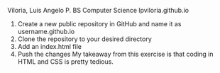 Viloria, Luis Angelo P.
BS Computer Science
lpviloria.github.io
1. Create a new public repository in GitHub and name it as username.github.io
2. Clone the repository to your desired directory
3. Add an index.html file
4. Push the changes
My takeaway from this exercise is that coding in HTML and CSS is pretty tedious.
